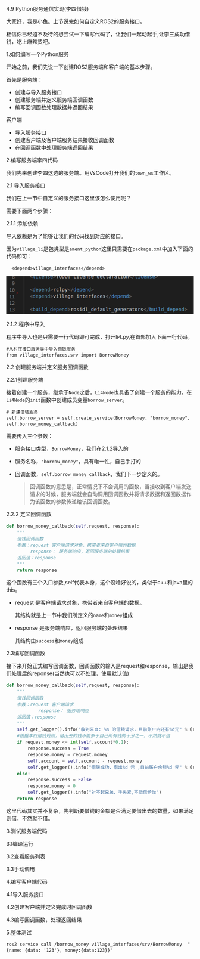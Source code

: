 4.9 Python服务通信实现(李四借钱)

大家好，我是小鱼。上节说完如何自定义ROS2的服务接口。

相信你已经迫不及待的想尝试一下编写代码了，让我们一起动起手,让李三成功借钱，吃上麻辣烫吧。

1.如何编写一个Python服务

开始之前，我们先说一下创建ROS2服务端和客户端的基本步骤。

首先是服务端：

- 创建与导入服务接口
- 创建服务端并定义服务端回调函数
- 编写回调函数处理数据并返回结果

客户端

- 导入服务接口
- 创建客户端及客户端服务结果接收回调函数
- 在回调函数中处理服务端返回结果



2.编写服务端李四代码

我们先来创建李四这边的服务端。用VsCode打开我们的`town_ws`工作区。

2.1 导入服务接口

我们在上一节中自定义的服务接口这里该怎么使用呢？

需要下面两个步骤：

2.1.1 添加依赖

导入依赖是为了能够让我们的代码找到对应的接口。

因为`village_li`是包类型是`ament_python`这里只需要在`package.xml`中加入下面的代码即可：

```
  <depend>village_interfaces</depend>
```

![image-20210816153438400](4.9服务实现(Python)/imgs/image-20210816153438400.png)

2.1.2 程序中导入

程序中导入也是只需要一行代码即可完成，打开li4.py,在首部加入下面一行代码。

```
#从村庄接口服务类中导入借钱服务
from village_interfaces.srv import BorrowMoney
```

2.2 创建服务端并定义服务回调函数

2.2.1创建服务端

接着创建一个服务，继承于`Node`之后，`Li4Node`也具备了创建一个服务的能力。在`Li4Node`的`init`函数中创建成员变量`borrow_server`。

```
# 新建借钱服务
self.borrow_server = self.create_service(BorrowMoney, "borrow_money", self.borrow_money_callback)
```

需要传入三个参数：

- 服务接口类型，`BorrowMoney`，我们在2.1.2导入的

- 服务名称，`"borrow_money"`，具有唯一性，自己手打的

- 回调函数，`self.borrow_money_callback`，我们下一步定义的。

  > 回调函数的意思是，正常情况下不会调用的函数，当接收到客户端发送请求的时候，服务端就会自动调用回调函数并将请求数据和返回数据作为该函数的参数传递给该回调函数。

2.2.2 定义回调函数

```python
def borrow_money_callback(self,request, response):
    """
    借钱回调函数
    参数：request 客户端请求对象，携带者来自客户端的数据
         response： 服务端响应，返回服务端的处理结果
    返回值：response
    """
    return response
```

这个函数有三个入口参数,self代表本身，这个没啥好说的，类似于c++和java里的this。

- request 是客户端请求对象，携带者来自客户端的数据。

  其结构就是上一节中我们所定义的`name`和`money`组成

- response 是服务端响应，返回服务端的处理结果

  其结构由`success`和`money`组成

2.3编写回调函数

接下来开始正式编写回调函数，回调函数的输入是request和response，输出是我们处理后的reponse(当然也可以不处理，使用默认值)

```python
def borrow_money_callback(self,request, response):
    """
    借钱回调函数
    参数：request 客户端请求
            response： 服务端响应
    返回值：response
    """
    self.get_logger().info("收到来自: %s 的借钱请求，目前账户内还有%d元" % (request.name, self.account))
    #根据李四借钱规则，借出去的钱不能多于自己所有钱的十分之一，不然就不借
    if request.money <= int(self.account*0.1):
        response.success = True
        response.money = request.money
        self.account = self.account - request.money
        self.get_logger().info("借钱成功，借出%d 元 ,目前账户余额%d 元" % (response.money,self.account))
    else:
        response.success = False
        response.money = 0
        self.get_logger().info("对不起兄弟，手头紧,不能借给你")
    return response
```

这里代码其实并不复杂，先判断要借钱的金额是否满足要借出去的数量，如果满足则借，不然就不借。

3.测试服务端代码

3.1编译运行

3.2查看服务列表

3.3手动调用

4.编写客户端代码

4.1导入服务接口

4.2创建客户端并定义完成时回调函数

4.3编写回调函数，处理返回结果

5.整体测试

```
ros2 service call /borrow_money village_interfaces/srv/BorrowMoney  "{name: {data: '123'}, money:{data:123}}"
```







